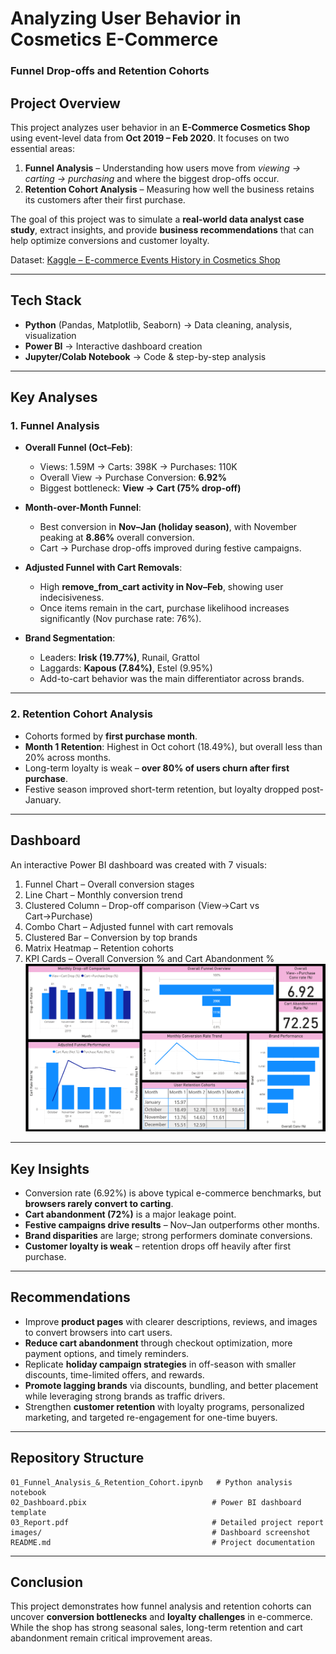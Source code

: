 # Analyzing User Behavior in Cosmetics E-Commerce  
### Funnel Drop-offs and Retention Cohorts  

## Project Overview  
This project analyzes user behavior in an **E-Commerce Cosmetics Shop** using event-level data from **Oct 2019 – Feb 2020**. It focuses on two essential areas:  

1. **Funnel Analysis** – Understanding how users move from *viewing → carting → purchasing* and where the biggest drop-offs occur.  
2. **Retention Cohort Analysis** – Measuring how well the business retains its customers after their first purchase.  

The goal of this project was to simulate a **real-world data analyst case study**, extract insights, and provide **business recommendations** that can help optimize conversions and customer loyalty.  

Dataset: [Kaggle – E-commerce Events History in Cosmetics Shop](https://www.kaggle.com/datasets/mkechinov/ecommerce-events-history-in-cosmetics-shop)  

---

## Tech Stack  
- **Python** (Pandas, Matplotlib, Seaborn) → Data cleaning, analysis, visualization  
- **Power BI** → Interactive dashboard creation  
- **Jupyter/Colab Notebook** → Code & step-by-step analysis  

---

## Key Analyses  

### 1. Funnel Analysis  
- **Overall Funnel (Oct–Feb)**:  
  - Views: 1.59M → Carts: 398K → Purchases: 110K  
  - Overall View → Purchase Conversion: **6.92%**  
  - Biggest bottleneck: **View → Cart (75% drop-off)**  

- **Month-over-Month Funnel**:  
  - Best conversion in **Nov–Jan (holiday season)**, with November peaking at **8.86%** overall conversion.  
  - Cart → Purchase drop-offs improved during festive campaigns.  

- **Adjusted Funnel with Cart Removals**:  
  - High **remove_from_cart activity in Nov–Feb**, showing user indecisiveness.  
  - Once items remain in the cart, purchase likelihood increases significantly (Nov purchase rate: 76%).  

- **Brand Segmentation**:  
  - Leaders: **Irisk (19.77%)**, Runail, Grattol  
  - Laggards: **Kapous (7.84%)**, Estel (9.95%)  
  - Add-to-cart behavior was the main differentiator across brands.  

---

### 2. Retention Cohort Analysis  
- Cohorts formed by **first purchase month**.  
- **Month 1 Retention**: Highest in Oct cohort (18.49%), but overall less than 20% across months.  
- Long-term loyalty is weak – **over 80% of users churn after first purchase**.  
- Festive season improved short-term retention, but loyalty dropped post-January.  

---

## Dashboard  
An interactive Power BI dashboard was created with 7 visuals:  
1. Funnel Chart – Overall conversion stages  
2. Line Chart – Monthly conversion trend  
3. Clustered Column – Drop-off comparison (View→Cart vs Cart→Purchase)  
4. Combo Chart – Adjusted funnel with cart removals  
5. Clustered Bar – Conversion by top brands  
6. Matrix Heatmap – Retention cohorts  
7. KPI Cards – Overall Conversion % and Cart Abandonment %  
![Dashboard Screenshot](assets/dashboard_ss.png)
---

## Key Insights  
- Conversion rate (6.92%) is above typical e-commerce benchmarks, but **browsers rarely convert to carting**.  
- **Cart abandonment (72%)** is a major leakage point.  
- **Festive campaigns drive results** – Nov–Jan outperforms other months.  
- **Brand disparities** are large; strong performers dominate conversions.  
- **Customer loyalty is weak** – retention drops off heavily after first purchase.  

---

## Recommendations  
- Improve **product pages** with clearer descriptions, reviews, and images to convert browsers into cart users.  
- **Reduce cart abandonment** through checkout optimization, more payment options, and timely reminders.  
- Replicate **holiday campaign strategies** in off-season with smaller discounts, time-limited offers, and rewards.  
- **Promote lagging brands** via discounts, bundling, and better placement while leveraging strong brands as traffic drivers.  
- Strengthen **customer retention** with loyalty programs, personalized marketing, and targeted re-engagement for one-time buyers.  

---

## Repository Structure  
```
01_Funnel_Analysis_&_Retention_Cohort.ipynb   # Python analysis notebook
02_Dashboard.pbix                            # Power BI dashboard template
03_Report.pdf                                # Detailed project report
images/                                      # Dashboard screenshot
README.md                                    # Project documentation
```

---

## Conclusion  
This project demonstrates how funnel analysis and retention cohorts can uncover **conversion bottlenecks** and **loyalty challenges** in e-commerce. While the shop has strong seasonal sales, long-term retention and cart abandonment remain critical improvement areas.  
